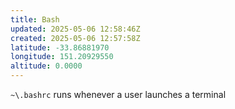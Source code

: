 ```yaml
---
title: Bash
updated: 2025-05-06 12:58:46Z
created: 2025-05-06 12:57:58Z
latitude: -33.86881970
longitude: 151.20929550
altitude: 0.0000
---
```


`~\.bashrc` runs whenever a user launches a terminal